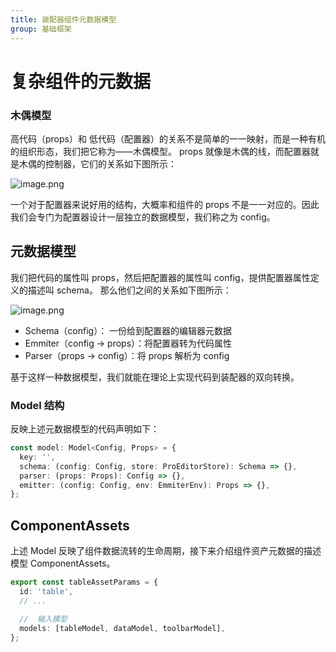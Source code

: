 ```yaml
---
title: 装配器组件元数据模型
group: 基础框架
---
```


# 复杂组件的元数据

### 木偶模型

高代码（props）和 低代码（配置器）的关系不是简单的一一映射，而是一种有机的组织形态，我们把它称为——木偶模型。 props 就像是木偶的线，而配置器就是木偶的控制器，它们的关系如下图所示：

![image.png](https://mdn.alipayobjects.com/huamei_re70wt/afts/img/A*d8rTT4gXf-UAAAAAAAAAAAAADmuEAQ/original)

一个对于配置器来说好用的结构，大概率和组件的 props 不是一一对应的。因此我们会专门为配置器设计一层独立的数据模型，我们称之为 config。

## 元数据模型

我们把代码的属性叫 props，然后把配置器的属性叫 config，提供配置器属性定义的描述叫 schema。 那么他们之间的关系如下图所示：

![image.png](https://mdn.alipayobjects.com/huamei_re70wt/afts/img/A*kSZ-S6Pe0yUAAAAAAAAAAAAADmuEAQ/original) <a name="pCzZe"></a>

- Schema（config）： 一份给到配置器的编辑器元数据
- Emmiter（config -> props）：将配置器转为代码属性
- Parser（props -> config）：将 props 解析为 config

基于这样一种数据模型，我们就能在理论上实现代码到装配器的双向转换。

### Model 结构

反映上述元数据模型的代码声明如下：

```typescript
const model: Model<Config, Props> = {
  key: '',
  schema: (config: Config, store: ProEditorStore): Schema => {},
  parser: (props: Props): Config => {},
  emitter: (config: Config, env: EmmiterEnv): Props => {},
};
```

## ComponentAssets

上述 Model 反映了组件数据流转的生命周期，接下来介绍组件资产元数据的描述模型 ComponentAssets。

```typescript
export const tableAssetParams = {
  id: 'table',
  // ...

  //  输入模型
  models: [tableModel, dataModel, toolbarModel],
};
```

